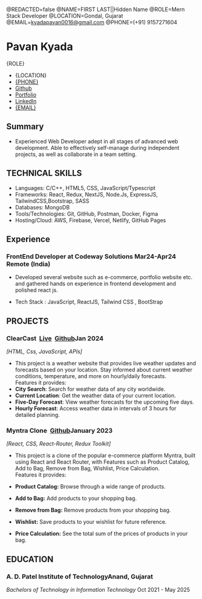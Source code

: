 <!--
Welcome to resume.lol !

This is the template you can use to get started.

Easily remove personal info by using a variable follow with a second value and "||":

@NAME=Real Name||Hidden Name

and change @REDACTED to be true

@REDACTED=true
-->
@REDACTED=false
@NAME=FIRST LAST||Hidden Name
@ROLE=Mern Stack Developer
@LOCATION=Gondal, Gujarat
@EMAIL=kyadapavan0016@gmail.com
@PHONE=(+91) 9157271604

# Pavan Kyada 



<div class="headerInfo role">

<span class="my-role">{ROLE}</span>


</div>

<div class="headerInfo"> 

- {LOCATION}
- [{PHONE}](tel:9157271604)
- [Github](https://github.com/KyadaPavan)
- [Portfolio](https://parthmadhvani2.github.io/MyPortfolio/)
- [LinkedIn](https://www.linkedin.com/in/pavankyada/)
- [{EMAIL}](mailto:kyadapavan0016@gmail.com)

</div>



## Summary

- Experienced Web Developer adept in all stages of advanced web development. Able to effectively self-manage during independent projects, as well as collaborate in a team setting.

## TECHNICAL SKILLS

- Languages: C/C++, HTML5, CSS, JavaScript/Typescript
- Frameworks: React, Redux, NextJS, Node.Js, ExpressJS, TailwindCSS,Bootstrap, SASS
- Databases: MongoDB
- Tools/Technologies: Git, GitHub, Postman, Docker, Figma 
- Hosting/Cloud: AWS, Firebase, Vercel, Netlify, GitHub Pages

## Experience

### FrontEnd Developer at Codeway Solutions<span class="spacer"></span> Mar24-Apr24 &nbsp;&nbsp; Remote (India)

- Developed several website such as e-commerce, portfolio website etc. and gathered hands on experience in frontend development and polished react js.


- Tech Stack : JavaScript, ReactJS, Tailwind CSS , BootStrap



## PROJECTS
### ClearCast &nbsp;[Live](https://clearcast.vercel.app/)&nbsp;&nbsp;[Github](https://github.com/KyadaPavan/ClearCast)<span class="spacer"></span>Jan 2024
 *[HTML, Css, JavaScript, APIs]*	

- This project is a weather website that provides live weather updates and forecasts based on your location. Stay informed about current weather conditions, temperature, and more on hourly/daily forecasts. 
<br>Features it provides:
- **City Search**: Search for weather data of any city worldwide.
- **Current Location**: Get the weather data of your current location.
- **Five-Day Forecast**: View weather forecasts for the upcoming five days.
- **Hourly Forecast**: Access weather data in intervals of 3 hours for detailed planning.

### Myntra Clone &nbsp;[Github](https://github.com/KyadaPavan/Myntra-Clone-React)<span class="spacer"></span>January 2023
 *[React, CSS, React-Router, Redux Toolkit]*	

-  This project is a clone of the popular e-commerce platform Myntra, built using React and React Router, with Features such as Product Catalog, Add to Bag, Remove from Bag, Wishlist, Price Calculation.
<br> Features it provides:

- **Product Catalog:** Browse through a wide range of products.
- **Add to Bag:** Add products to your shopping bag.
- **Remove from Bag:** Remove products from your shopping bag.
- **Wishlist:** Save products to your wishlist for future reference.
- **Price Calculation:** See the total sum of the prices of products in your bag.




## EDUCATION

### A. D. Patel Institute of Technology<span class="spacer"></span>Anand, Gujarat

*Bachelors of Technology in Information Technology*<span class="spacer"></span> Oct 2021 - May 2025


